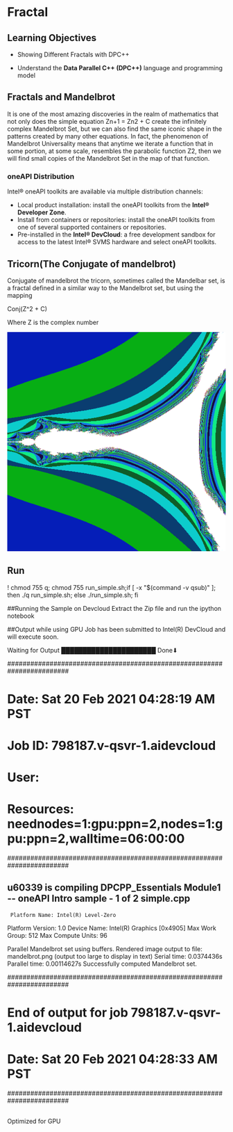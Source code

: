 # Fractal

## Learning Objectives

* Showing Different Fractals with DPC++

* Understand the __Data Parallel C++ (DPC++)__ language and programming model


## Fractals and Mandelbrot
It is one of the most amazing discoveries in the realm of mathematics that not only does the simple equation Zn+1 = Zn2 + C create the infinitely complex Mandelbrot Set, but we can also find the same iconic shape in the patterns created by many other equations. In fact, the phenomenon of Mandelbrot Universality means that anytime we iterate a function that in some portion, at some scale, resembles the parabolic function Z2, then we will find small copies of the Mandelbrot Set in the map of that function.

### oneAPI Distribution
Intel&reg; oneAPI toolkits are available via multiple distribution channels:
* Local product installation: install the oneAPI toolkits from the __Intel® Developer Zone__.
* Install from containers or repositories: install the oneAPI toolkits from one of several supported
containers or repositories.
* Pre-installed in the __Intel® DevCloud__: a free development sandbox for access to the latest Intel® SVMS hardware and select oneAPI toolkits. 

## Tricorn(The Conjugate of mandelbrot)
Conjugate of mandelbrot
the tricorn, sometimes called the Mandelbar set, is a fractal defined in a similar way to the Mandelbrot set, but using the mapping 

Conj(Z^2 + C)

Where Z is the complex number


<img src="mandelbrot.png">

## Run

! chmod 755 q; chmod 755 run_simple.sh;if [ -x "$(command -v qsub)" ]; then ./q run_simple.sh; else ./run_simple.sh; fi

##Running the Sample on Devcloud
Extract the Zip file and run the ipython notebook

##Output while using GPU
Job has been submitted to Intel(R) DevCloud and will execute soon.

 
Waiting for Output ██████████████████████ Done⬇

########################################################################
#      Date:           Sat 20 Feb 2021 04:28:19 AM PST
#    Job ID:           798187.v-qsvr-1.aidevcloud
#      User:           
# Resources:           neednodes=1:gpu:ppn=2,nodes=1:gpu:ppn=2,walltime=06:00:00
########################################################################

## u60339 is compiling DPCPP_Essentials Module1 -- oneAPI Intro sample - 1 of 2 simple.cpp
     Platform Name: Intel(R) Level-Zero
  Platform Version: 1.0
       Device Name: Intel(R) Graphics [0x4905]
    Max Work Group: 512
 Max Compute Units: 96

Parallel Mandelbrot set using buffers.
 Rendered image output to file: mandelbrot.png (output too large to display in text)
       Serial time: 0.0374436s
     Parallel time: 0.00114627s
Successfully computed Mandelbrot set.

########################################################################
# End of output for job 798187.v-qsvr-1.aidevcloud
# Date: Sat 20 Feb 2021 04:28:33 AM PST
########################################################################

##
Optimized for GPU
